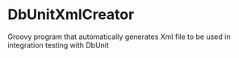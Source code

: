 DbUnitXmlCreator
================

Groovy program that automatically generates Xml file to be used in integration testing with DbUnit
